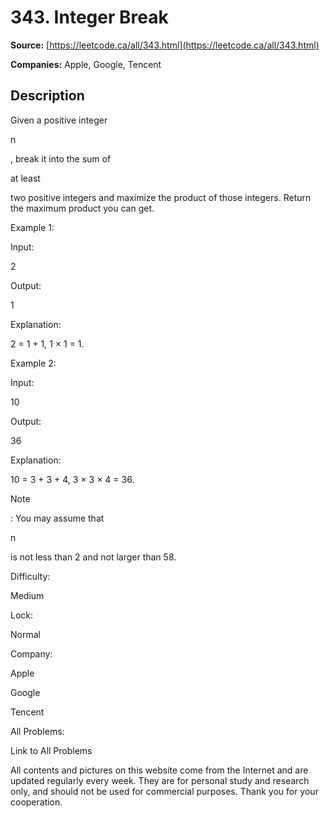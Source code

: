 # 343. Integer Break

**Source:** [https://leetcode.ca/all/343.html](https://leetcode.ca/all/343.html)

**Companies:** Apple, Google, Tencent

## Description

Given a positive integer

n

, break it into the sum of

at least

two positive
        integers and maximize the product of those integers. Return the maximum product you can get.

Example 1:

Input:

2

Output:

1

Explanation:

2 = 1 + 1, 1 × 1 = 1.

Example 2:

Input:

10

Output:

36

Explanation:

10 = 3 + 3 + 4, 3 × 3 × 4 = 36.

Note

: You may assume that

n

is not less than 2 and not larger than 58.

Difficulty:

Medium

Lock:

Normal

Company:

Apple

Google

Tencent

All Problems:

Link to All Problems

All contents and pictures on this website come from the Internet and are updated regularly every week. They are for personal study and research only, and should not be used for commercial purposes. Thank you for your cooperation.

